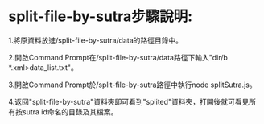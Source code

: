 # split-file-by-sutra步驟說明:

1.將原資料放進/split-file-by-sutra/data的路徑目錄中。

2.開啟Command Prompt在/split-file-by-sutra/data路徑下輸入"dir/b *.xml>data_list.txt"。

3.開啟Command Prompt於/split-file-by-sutra路徑中執行node splitSutra.js。

4.返回"split-file-by-sutra"資料夾即可看到"splited"資料夾，打開後就可看見所有按sutra id命名的目錄及其檔案。

